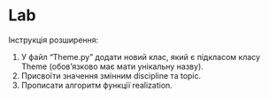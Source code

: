 # Lab

Інструкція розширення:
1.	У файл “Theme.py” додати новий клас, який є підкласом класу Theme (обов’язково має мати унікальну назву).
2.	Присвоїти значення змінним discipline та topic.
3.	Прописати алгоритм функції realization.
